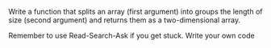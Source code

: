 Write a function that splits an array (first argument) into groups the length of size (second argument) and returns them as a two-dimensional array.

Remember to use Read-Search-Ask if you get stuck. Write your own code